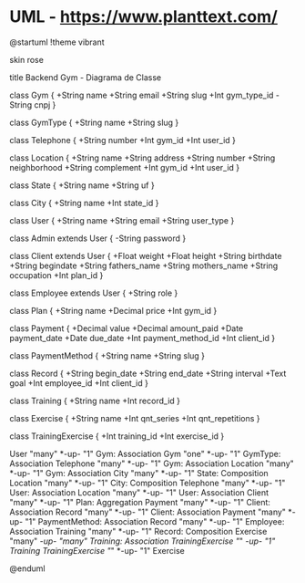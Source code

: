 # UML - https://www.planttext.com/

@startuml
!theme vibrant

skin rose

title Backend Gym - Diagrama de Classe

class Gym {
  +String name
  +String email
  +String slug
  +Int gym_type_id
  -String cnpj
}

class GymType {
  +String name
  +String slug
}

class Telephone {
  +String number
  +Int gym_id
  +Int user_id
}

class Location {
  +String name
  +String address
  +String number
  +String neighborhood
  +String complement
  +Int gym_id
  +Int user_id
}

class State {
  +String name
  +String uf
}

class City {
  +String name
  +Int state_id
}

class User {
  +String name
  +String email
  +String user_type
}

class Admin extends User {
   -String password
}

class Client extends User {
  +Float weight
  +Float height
  +String birthdate
  +String begindate
  +String fathers_name
  +String mothers_name
  +String occupation
  +Int plan_id
}

class Employee extends User {
  +String role
}

class Plan {
  +String name
  +Decimal price
  +Int gym_id
}

class Payment {
  +Decimal value
  +Decimal amount_paid
  +Date payment_date
  +Date due_date
  +Int payment_method_id
  +Int client_id
}

class PaymentMethod {
  +String name
  +String slug
}

class Record {
  +String begin_date
  +String end_date
  +String interval
  +Text goal
  +Int employee_id
  +Int client_id
}

class Training {
  +String name
  +Int record_id
}

class Exercise {
  +String name
  +Int qnt_series
  +Int qnt_repetitions
}

class TrainingExercise {
  +Int training_id
  +Int exercise_id
}


User "many" *-up- "1" Gym: Association
Gym "one" *-up- "1" GymType: Association
Telephone "many" *-up- "1" Gym: Association
Location "many" *-up- "1" Gym: Association
City "many" *-up- "1" State: Composition
Location "many" *-up- "1" City: Composition
Telephone "many" *-up- "1" User: Association
Location "many" *-up- "1" User: Association
Client "many" *-up- "1" Plan: Aggregation
Payment "many" *-up- "1" Client: Association
Record "many" *-up- "1" Client: Association
Payment "many" *-up- "1" PaymentMethod: Association
Record "many" *-up- "1" Employee: Association
Training "many" *-up- "1" Record: Composition
Exercise "many" *-up- "many" Training: Association
TrainingExercise "*" *-up- "1" Training 
TrainingExercise "*" *-up- "1" Exercise

@enduml